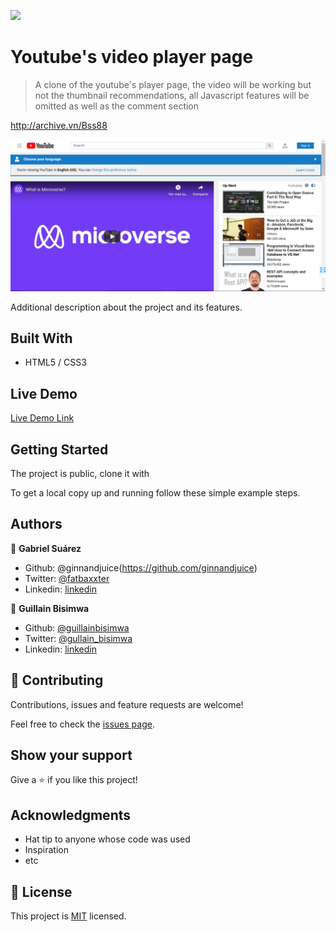 ![](https://img.shields.io/badge/Microverse-blueviolet)

# Youtube's video player page

> A clone of the youtube's player page, the video will be working but not the thumbnail recommendations, all Javascript features will be omitted as well as the comment section

http://archive.vn/Bss88



![Alt text](https://github.com/GabrielJSuarez/YoutubeVideoPage/blob/Youtube-Clone-Feature/screenshot.png?raw=true "Screenshot")

Additional description about the project and its features.

## Built With

- HTML5 / CSS3

## Live Demo

[Live Demo Link](https://gabrieljsuarez.github.io/YoutubeVideoPage/)


## Getting Started

The project is public, clone it with 

To get a local copy up and running follow these simple example steps.

## Authors

👤 **Gabriel Suárez**

- Github: @ginnandjuice(https://github.com/ginnandjuice)
- Twitter: [@fatbaxxter](https://twitter.com/fatbaxxter)
- Linkedin: [linkedin](https://www.linkedin.com/in/gabriel-su%C3%A1rez-torres-85125a1ab/)

👤 **Guillain Bisimwa**

- Github: [@guillainbisimwa](https://github.com/guillainbisimwa)
- Twitter: [@gullain_bisimwa](https://twitter.com/gullain_bisimwa)
- Linkedin: [linkedin](https://www.linkedin.com/in/guillain-bisimwa-8a8b7a7b/)

## 🤝 Contributing

Contributions, issues and feature requests are welcome!

Feel free to check the [issues page](issues/).

## Show your support

Give a ⭐️ if you like this project!

## Acknowledgments

- Hat tip to anyone whose code was used
- Inspiration
- etc

## 📝 License

This project is [MIT](lic.url) licensed.
